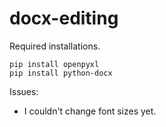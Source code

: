 # docx-editing

Required installations.
```
pip install openpyxl
pip install python-docx
```

Issues:
- I couldn't change font sizes yet.
